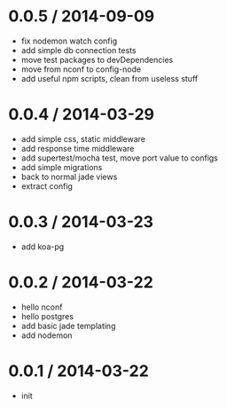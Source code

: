 
0.0.5 / 2014-09-09
==================

 * fix nodemon watch config
 * add simple db connection tests
 * move test packages to devDependencies
 * move from nconf to config-node
 * add useful npm scripts, clean from useless stuff

0.0.4 / 2014-03-29
==================

 * add simple css, static middleware
 * add response time middleware
 * add supertest/mocha test, move port value to configs
 * add simple migrations
 * back to normal jade views
 * extract config

0.0.3 / 2014-03-23
==================

 * add koa-pg

0.0.2 / 2014-03-22
==================

 * hello nconf
 * hello postgres
 * add basic jade templating
 * add nodemon

0.0.1 / 2014-03-22
==================

 * init
